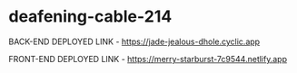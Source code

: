 # deafening-cable-214
BACK-END DEPLOYED LINK - 
https://jade-jealous-dhole.cyclic.app

FRONT-END DEPLOYED LINK - 
https://merry-starburst-7c9544.netlify.app
